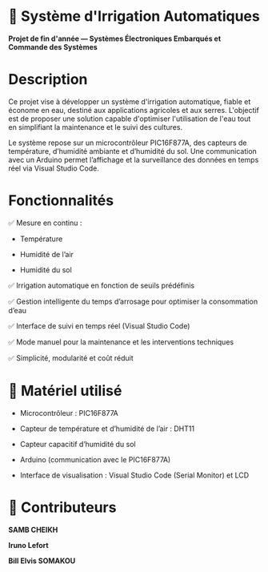 # 🌿 Système d'Irrigation Automatiques

**Projet de fin d'année — Systèmes Électroniques Embarqués et Commande des Systèmes**

# Description
Ce projet vise à développer un système d'irrigation automatique, fiable et économe en eau, destiné aux applications agricoles et aux serres.
L'objectif est de proposer une solution capable d'optimiser l'utilisation de l'eau tout en simplifiant la maintenance et le suivi des cultures.

Le système repose sur un microcontrôleur PIC16F877A, des capteurs de température, d’humidité ambiante et d’humidité du sol.
Une communication avec un Arduino permet l’affichage et la surveillance des données en temps réel via Visual Studio Code.

#  Fonctionnalités
✅ Mesure en continu :

* Température

* Humidité de l’air

* Humidité du sol

✅ Irrigation automatique en fonction de seuils prédéfinis

✅ Gestion intelligente du temps d’arrosage pour optimiser la consommation d’eau

✅ Interface de suivi en temps réel (Visual Studio Code)

✅ Mode manuel pour la maintenance et les interventions techniques

✅ Simplicité, modularité et coût réduit

# 🔧 Matériel utilisé
* Microcontrôleur : PIC16F877A

* Capteur de température et d’humidité de l’air : DHT11

* Capteur capacitif d’humidité du sol

* Arduino (communication avec le PIC16F877A)

* Interface de visualisation : Visual Studio Code (Serial Monitor) et LCD

# 🤝 Contributeurs
**SAMB CHEIKH**

**Iruno Lefort**

**Bill Elvis SOMAKOU**


